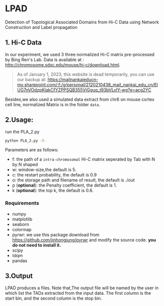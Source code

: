 # LPAD
Detection of Topological Associated Domains from Hi-C Data using Network Construction and Label propagation

## 1. Hi-C Data 

In our experiment, we used 3 three normalized Hi-C matrix pre-processed by Bing Ren's Lab. Data is available at : http://chromosome.sdsc.edu/mouse/hi-c/download.html.
> As of January 1, 2023, this website is dead temporarily, you can use our backup at: https://mailnankaieducn-my.sharepoint.com/:f:/g/personal/2120210438_mail_nankai_edu_cn/ElUG7nVOdzpKlakCfYZPPSQB355VjGguq_t93bVLvlY-wg?e=acg2YC

Besides,we also used a simulated data extract from chr6 on mouse cortex cell line, normalized Matrix is in the folder  `data`.

## 2.Usage:

run the PLA_2.py

```sh
python PLA_2.py -h
```

Parameters are as follows:

 * f: the path of a `intra-chromosomal` Hi-C matrix seperated by Tab with N by N shaped
 * w: window-size,the default is 5.
 * c: the restart probability, the default is 0.9
 * o: the storage path and filename of result, the default is ./out
 * p (<b>optional</b>): the Penalty coefficient, the default is 1.
 * k (<b>optional</b>): the top k, the default is 0.6.

### Requirements
 * numpy
 * matplotlib
 * seaborn
 * colormap
 * pyrwr: we use this package download from https://github.com/jinhongjung/pyrwr and modify the source code. <b>you do not need to install it.</b>
 * scipy
 * tdqm
 * pandas

 ## 3.Output

LPAD produces a files. Note that,The output file will be named by the user in which list the TADs extracted from the input data. The first column is the start bin, and the second column is the stop bin.
